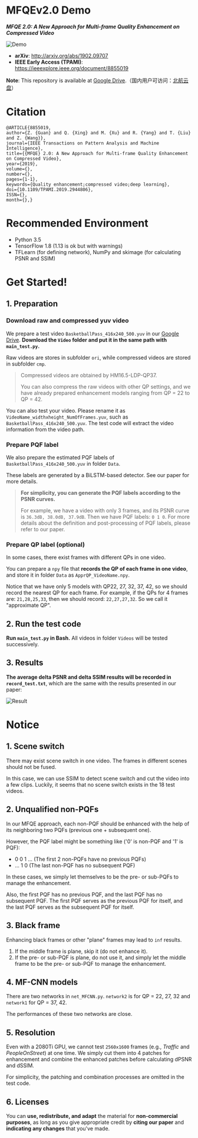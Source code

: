 # MFQEv2.0 Demo

***MFQE 2.0: A New Approach for Multi-frame Quality Enhancement on Compressed Video***

![Demo](Fig1.png)

+ **arXiv**: http://arxiv.org/abs/1902.09707
+ **IEEE Early Access (TPAMI)**: https://ieeexplore.ieee.org/document/8855019

**Note**: This repository is available at [Google Drive](https://drive.google.com/drive/folders/1L-d4ptHZWV_jLl6KGvY81CochKcoY4wj?usp=sharing).（国内用户可访问：[北航云盘](https://bhpan.buaa.edu.cn:443/link/0EBF3709E3168E9A78206391258715A3)）

# Citation

```
@ARTICLE{8855019,
author={Z. {Guan} and Q. {Xing} and M. {Xu} and R. {Yang} and T. {Liu} and Z. {Wang}},
journal={IEEE Transactions on Pattern Analysis and Machine Intelligence},
title={{MFQE} 2.0: A New Approach for Multi-frame Quality Enhancement on Compressed Video},
year={2019},
volume={},
number={},
pages={1-1},
keywords={Quality enhancement;compressed video;deep learning},
doi={10.1109/TPAMI.2019.2944806},
ISSN={},
month={},}
```

# Recommended Environment

+ Python 3.5
+ TensorFlow 1.8 (1.13 is ok but with warnings)
+ TFLearn (for defining network), NumPy and skimage (for calculating PSNR and SSIM)

# Get Started!

## 1. Preparation

### Download raw and compressed yuv video

We prepare a test video `BasketballPass_416x240_500.yuv` in our [Google Drive](https://drive.google.com/drive/folders/1L-d4ptHZWV_jLl6KGvY81CochKcoY4wj?usp=sharing). **Download the `Video` folder and put it in the same path with `main_test.py`.** 

Raw videos are stores in subfolder `ori`, while compressed videos are stored in subfolder `cmp`. 

> Compressed videos are obtained by HM16.5-LDP-QP37.
>
> You can also compress the raw videos with other QP settings, and we have already prepared enhancement models ranging from QP = 22 to QP = 42.

You can also test your video. Please rename it as `VideoName_widthxheight_NumOfFrames.yuv`, such as `BasketballPass_416x240_500.yuv`. The test code will extract the video information from the video path.

### Prepare PQF label

We also prepare the estimated PQF labels of `BasketballPass_416x240_500.yuv` in folder `Data`.

These labels are generated by a BiLSTM-based detector. See our paper for more details.

> **For simplicity, you can generate the PQF labels according to the PSNR curves.**
>
> For example, we have a video with only 3 frames, and its PSNR curve is `36.3dB, 38.0dB, 37.9dB`. Then we have PQF labels: `0 1 0`. For more details about the definition and post-processing of PQF labels, please refer to our paper.

### Prepare QP label (optional)

In some cases, there exist frames with different QPs in one video.

You can prepare a `npy` file that **records the QP of each frame in one video**, and store it in folder `Data` as  `ApprQP_VideoName.npy`.

Notice that we have only 5 models with QP22, 27, 32, 37, 42, so we should record the nearest QP for each frame. For example, if the QPs for 4 frames are: `21,28,25,33`, then we should record: `22,27,27,32`. So we call it "approximate QP".

## 2. Run the test code

**Run `main_test.py` in Bash.** All videos in folder `Videos` will be tested successively.

## 3. Results

**The average delta PSNR and delta SSIM results will be recorded in `record_test.txt`**, which are the same with the results presented in our paper:

![Result](./Result.png)

# Notice

## 1. Scene switch

There may exist scene switch in one video. The frames in different scenes should not be fused.

In this case, we can use SSIM to detect scene switch and cut the video into a few clips. Luckily, it seems that no scene switch exists in the 18 test videos.

## 2. Unqualified non-PQFs

In our MFQE approach, each non-PQF should be enhanced with the help of its neighboring two PQFs (previous one + subsequent one).

However, the PQF label might be something like ('0' is non-PQF and '1' is PQF):

+ 0 0 1 ... (The first 2 non-PQFs have no previous PQFs)
+ ... 1 0 (The last non-PQF has no subsequent PQF)

In these cases, we simply let themselves to be the pre- or sub-PQFs to manage the enhancement.

Also, the first PQF has no previous PQF, and the last PQF has no subsequent PQF. The first PQF serves as the previous PQF for itself, and the last PQF serves as the subsequent PQF for itself.

## 3. Black frame

Enhancing black frames or other "plane" frames may lead to `inf` results.

1. If the middle frame is plane, skip it (do not enhance it). 
2. If the pre- or sub-PQF is plane, do not use it, and simply let the middle frame to be the pre- or sub-PQF to manage the enhancement.

## 4. MF-CNN models

There are two networks in `net_MFCNN.py`. `network2` is for QP = 22, 27, 32 and `network1` for QP = 37, 42.

The performances of these two networks are close.

## 5. Resolution

Even with a 2080Ti GPU, we cannot test `2560x1600` frames (e.g., *Traffic* and *PeopleOnStreet*) at one time. We simply cut them into 4 patches for enhancement and combine the enhanced patches before calculating dPSNR and dSSIM.

For simplicity, the patching and combination processes are omitted in the test code.

## 6. Licenses

You can **use, redistribute, and adapt** the material for **non-commercial purposes**, as long as you give appropriate credit by **citing our paper** and **indicating any changes** that you've made.
